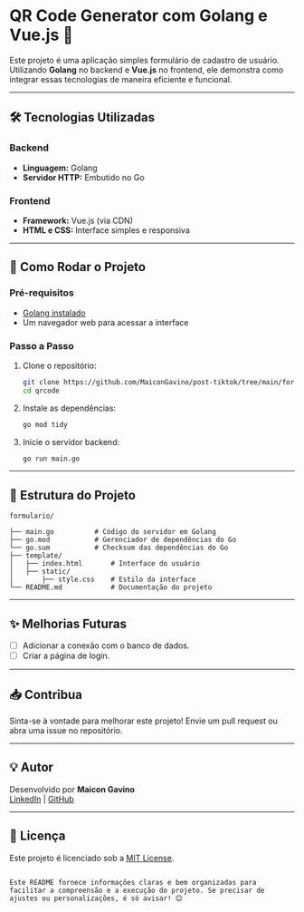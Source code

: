 # QR Code Generator com Golang e Vue.js 🚀

Este projeto é uma aplicação simples formulário de cadastro de usuário. Utilizando **Golang** no backend e **Vue.js** no frontend, ele demonstra como integrar essas tecnologias de maneira eficiente e funcional.

---

## 🛠️ **Tecnologias Utilizadas**

### **Backend**
- **Linguagem:** Golang
- **Servidor HTTP:** Embutido no Go

### **Frontend**
- **Framework:** Vue.js (via CDN)
- **HTML e CSS:** Interface simples e responsiva

---

## 🚀 **Como Rodar o Projeto**

### **Pré-requisitos**
- [Golang instalado](https://golang.org/dl/)
- Um navegador web para acessar a interface

### **Passo a Passo**

1. Clone o repositório:
   ```bash
   git clone https://github.com/MaiconGavino/post-tiktok/tree/main/formulario
   cd qrcode
   ```

2. Instale as dependências:
   ```bash
   go mod tidy
   ```

3. Inicie o servidor backend:
   ```bash
   go run main.go
   ```

---

## 📂 **Estrutura do Projeto**

```plaintext
formulario/

├── main.go          # Código do servidor em Golang
├── go.mod           # Gerenciador de dependências do Go
└── go.sum           # Checksum das dependências do Go
├── template/
│   ├── index.html       # Interface do usuário
│   ├── static/
│       ├── style.css    # Estilo da interface
└── README.md            # Documentação do projeto
```

---

## ✨ **Melhorias Futuras**

- [ ] Adicionar a conexão com o banco de dados.
- [ ] Criar a página de login.

---

## 📥 **Contribua**

Sinta-se à vontade para melhorar este projeto! Envie um pull request ou abra uma issue no repositório.

---

## 💡 **Autor**

Desenvolvido por **Maicon Gavino**  
[LinkedIn](https://www.linkedin.com/in/maicongavino) | [GitHub](https://github.com/MaiconGavino)

---

## 🔗 **Licença**

Este projeto é licenciado sob a [MIT License](LICENSE).
```

Este README fornece informações claras e bem organizadas para facilitar a compreensão e a execução do projeto. Se precisar de ajustes ou personalizações, é só avisar! 😊
